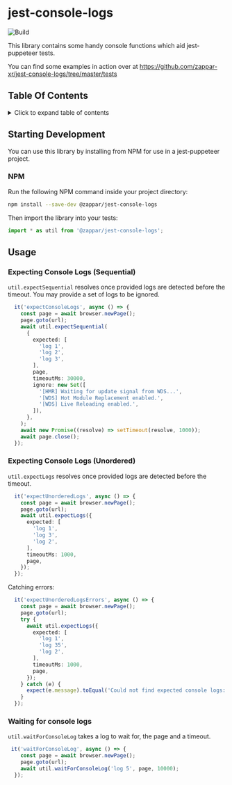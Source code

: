 # jest-console-logs

![Build](https://github.com/zappar-xr/jest-console-logs/workflows/Build/badge.svg)

This library contains some handy console functions which aid jest-puppeteer tests.

You can find some examples in action over at <https://github.com/zappar-xr/jest-console-logs/tree/master/tests>

## Table Of Contents

<details>
<summary>Click to expand table of contents</summary>

<!--ts-->
   * [jest-console-logs](#jest-console-logs)
      * [Table Of Contents](#table-of-contents)
      * [Starting Development](#starting-development)
         * [NPM](#npm)
      * [Usage](#usage)
         * [Expecting Console Logs (Sequential)](#expecting-console-logs-sequential)
         * [Expecting Console Logs (Unordered)](#expecting-console-logs-unordered)
         * [Waiting for console logs](#waiting-for-console-logs)

<!-- Added by: zapparadmin, at: Tue Feb  1 17:00:10 GMT 2022 -->

<!--te-->
</details>

## Starting Development

You can use this library by installing from NPM for use in a jest-puppeteer project.

### NPM

Run the following NPM command inside your project directory:

```bash
npm install --save-dev @zappar/jest-console-logs
```

Then import the library into your tests:

```ts
import * as util from '@zappar/jest-console-logs';
```

## Usage

### Expecting Console Logs (Sequential)

`util.expectSequential` resolves once provided logs are detected before the timeout. You may provide a set of logs to be ignored.

```ts
  it('expectConsoleLogs', async () => {
    const page = await browser.newPage();
    page.goto(url);
    await util.expectSequential(
      {
        expected: [
          'log 1',
          'log 2',
          'log 3',
        ],
        page,
        timeoutMs: 30000,
        ignore: new Set([
          '[HMR] Waiting for update signal from WDS...',
          '[WDS] Hot Module Replacement enabled.',
          '[WDS] Live Reloading enabled.',
        ]),
      },
    );
    await new Promise((resolve) => setTimeout(resolve, 1000));
    await page.close();
  });
```

### Expecting Console Logs (Unordered)

`util.expectLogs` resolves once provided logs are detected before the timeout.

```ts
  it('expectUnorderedLogs', async () => {
    const page = await browser.newPage();
    page.goto(url);
    await util.expectLogs({
      expected: [
        'log 1',
        'log 3',
        'log 2',
      ],
      timeoutMs: 1000,
      page,
    });
  });
```

Catching errors:

```ts
  it('expectUnorderedLogsErrors', async () => {
    const page = await browser.newPage();
    page.goto(url);
    try {
      await util.expectLogs({
        expected: [
          'log 1',
          'log 35',
          'log 2',
        ],
        timeoutMs: 1000,
        page,
      });
    } catch (e) {
      expect(e.message).toEqual('Could not find expected console logs: log 35');
    }
  });
```

### Waiting for console logs

`util.waitForConsoleLog` takes a log to wait for, the page and a timeout.

```ts
 it('waitForConsoleLog', async () => {
    const page = await browser.newPage();
    page.goto(url);
    await util.waitForConsoleLog('log 5', page, 10000);
  });
```
